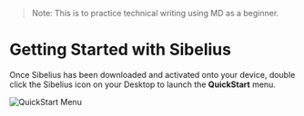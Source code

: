 > Note: This is to practice technical writing using MD as a beginner. 

# Getting Started with Sibelius

Once Sibelius has been downloaded and activated onto your device, double click the Sibelius icon on your Desktop to launch the **QuickStart** menu.

![QuickStart Menu](https://drive.google.com/file/d/1Su4FHce1s5JGuNUkrPWn5B4SLhhZ5mWD/view?usp=sharing)
